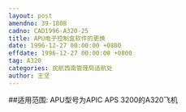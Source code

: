 ```yaml
---
layout: post
amendno: 39-1808
cadno: CAD1996-A320-25
title: APU电子控制盒软件的更换
date: 1996-12-27 00:00:00 +0800
effdate: 1996-12-27 00:00:00 +0800
tag: A320
categories: 民航西南管理局适航处
author: 王坚
---
```


##适用范围:
APU型号为APIC APS 3200的A320飞机

